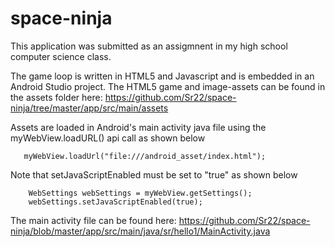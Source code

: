 # space-ninja

This application was submitted as an assigmnent in my high school computer science class.

The game loop is written in HTML5 and Javascript and is embedded in an Android Studio project.
The HTML5 game and image-assets can be found in the assets folder here: https://github.com/Sr22/space-ninja/tree/master/app/src/main/assets


Assets are loaded in Android's main activity java file using the myWebView.loadURL() api call as shown below

       myWebView.loadUrl("file:///android_asset/index.html");

Note that setJavaScriptEnabled must be set to "true" as shown below 

        WebSettings webSettings = myWebView.getSettings();
        webSettings.setJavaScriptEnabled(true);

The main activity file can be found here: https://github.com/Sr22/space-ninja/blob/master/app/src/main/java/sr/hello1/MainActivity.java





